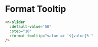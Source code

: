 # Format Tooltip

```html
<n-slider
  :default-value="50"
  :step="10"
  :format-tooltip="value => `${value}%`"
/>
```
